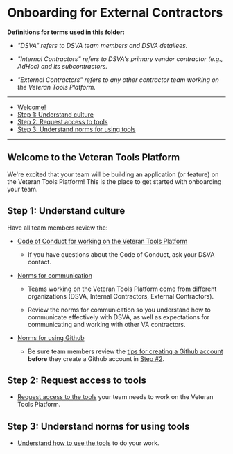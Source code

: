 # Onboarding for External Contractors

**Definitions for terms used in this folder:**

* *"DSVA" refers to DSVA team members and DSVA detailees.*

* *"Internal Contractors" refers to DSVA's primary vendor contractor (e.g., AdHoc) and its subcontractors.*

* *"External Contractors" refers to any other contractor team working on the Veteran Tools Platform.*

<hr>

* [Welcome!](#welcome-to-the-veteran-tools-platform)
* [Step 1: Understand culture](#step-1-understand-culture)
* [Step 2: Request access to tools](#step-2-request-access-to-tools)
* [Step 3: Understand norms for using tools](#step-3-understand-norms-for-using-tools)

<hr>

## Welcome to the Veteran Tools Platform

We're excited that your team will be building an application (or feature) on the Veteran Tools Platform! This is the place to get started with onboarding your team.

## Step 1: Understand culture

Have all team members review the:

* [Code of Conduct for working on the Veteran Tools Platform](../code-of-conduct.md)

  * If you have questions about the Code of Conduct, ask your DSVA contact.

* [Norms for communication](../norms-communication.md)

  * Teams working on the Veteran Tools Platform come from different organizations (DSVA, Internal Contractors, External Contractors).

  * Review the norms for communication so you understand how to communicate effectively with DSVA, as well as expectations for communicating and working with other VA contractors.


* [Norms for using Github](../norms-github)

  * Be sure team members review the [tips for creating a Github account](../Norms/Github/README.md#tips-for-creating-a-github-account) **before** they create a Github account in [Step #2](#step-2-request-access-to-tools).


## Step 2: Request access to tools

* [Request access to the tools](request-access-to-tools.md) your team needs to work on the Veteran Tools Platform.


## Step 3: Understand norms for using tools

* [Understand how to use the tools](../Norms/tools.md) to do your work.
